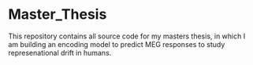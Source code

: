 # Master_Thesis
This repository contains all source code for my masters thesis, in which I am building an encoding model to predict MEG responses to study represenational drift in humans.
